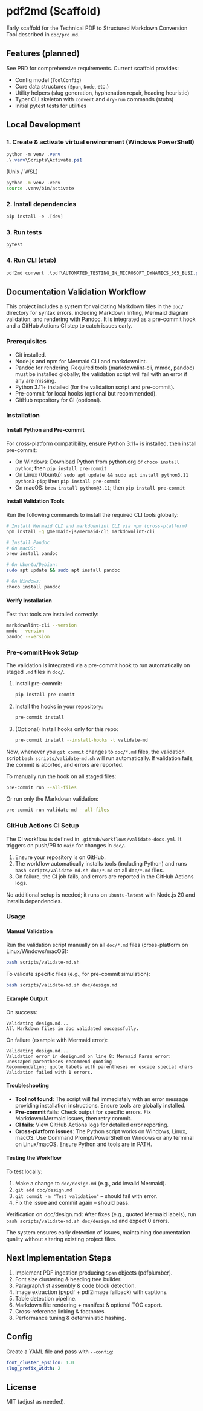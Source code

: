 # pdf2md (Scaffold)

Early scaffold for the Technical PDF to Structured Markdown Conversion Tool described in `doc/prd.md`.

## Features (planned)
See PRD for comprehensive requirements. Current scaffold provides:
- Config model (`ToolConfig`)
- Core data structures (`Span`, `Node`, etc.)
- Utility helpers (slug generation, hyphenation repair, heading heuristic)
- Typer CLI skeleton with `convert` and `dry-run` commands (stubs)
- Initial pytest tests for utilities

## Local Development

### 1. Create & activate virtual environment (Windows PowerShell)
```powershell
python -m venv .venv
.\.venv\Scripts\Activate.ps1
```

(Unix / WSL)
```bash
python -m venv .venv
source .venv/bin/activate
```

### 2. Install dependencies
```powershell
pip install -e .[dev]
```

### 3. Run tests
```powershell
pytest
```

### 4. Run CLI (stub)
```powershell
pdf2md convert .\pdf\AUTOMATED_TESTING_IN_MICROSOFT_DYNAMICS_365_BUSI.pdf --out output --manifest
```

## Documentation Validation Workflow

This project includes a system for validating Markdown files in the `doc/` directory for syntax errors, including Markdown linting, Mermaid diagram validation, and rendering with Pandoc. It is integrated as a pre-commit hook and a GitHub Actions CI step to catch issues early.

### Prerequisites
- Git installed.
- Node.js and npm for Mermaid CLI and markdownlint.
- Pandoc for rendering. Required tools (markdownlint-cli, mmdc, pandoc) must be installed globally; the validation script will fail with an error if any are missing.
- Python 3.11+ installed (for the validation script and pre-commit).
- Pre-commit for local hooks (optional but recommended).
- GitHub repository for CI (optional).

### Installation

#### Install Python and Pre-commit
For cross-platform compatibility, ensure Python 3.11+ is installed, then install pre-commit:

- On Windows: Download Python from python.org or `choco install python`; then `pip install pre-commit`
- On Linux (Ubuntu): `sudo apt update && sudo apt install python3.11 python3-pip`; then `pip install pre-commit`
- On macOS: `brew install python@3.11`; then `pip install pre-commit`

#### Install Validation Tools
Run the following commands to install the required CLI tools globally:

```bash
# Install Mermaid CLI and markdownlint CLI via npm (cross-platform)
npm install -g @mermaid-js/mermaid-cli markdownlint-cli

# Install Pandoc
# On macOS:
brew install pandoc

# On Ubuntu/Debian:
sudo apt update && sudo apt install pandoc

# On Windows:
choco install pandoc
```

#### Verify Installation
Test that tools are installed correctly:

```bash
markdownlint-cli --version
mmdc --version
pandoc --version
```

### Pre-commit Hook Setup

The validation is integrated via a pre-commit hook to run automatically on staged `.md` files in `doc/`.

1. Install pre-commit:
   ```bash
   pip install pre-commit
   ```

2. Install the hooks in your repository:
   ```bash
   pre-commit install
   ```

3. (Optional) Install hooks only for this repo:
   ```bash
   pre-commit install --install-hooks -t validate-md
   ```

Now, whenever you `git commit` changes to `doc/*.md` files, the validation script `bash scripts/validate-md.sh` will run automatically. If validation fails, the commit is aborted, and errors are reported.

To manually run the hook on all staged files:
```bash
pre-commit run --all-files
```

Or run only the Markdown validation:
```bash
pre-commit run validate-md --all-files
```

### GitHub Actions CI Setup

The CI workflow is defined in `.github/workflows/validate-docs.yml`. It triggers on push/PR to `main` for changes in `doc/`.

1. Ensure your repository is on GitHub.
2. The workflow automatically installs tools (including Python) and runs `bash scripts/validate-md.sh doc/*.md` on all `doc/*.md` files.
3. On failure, the CI job fails, and errors are reported in the GitHub Actions logs.

No additional setup is needed; it runs on `ubuntu-latest` with Node.js 20 and installs dependencies.

### Usage

#### Manual Validation
Run the validation script manually on all `doc/*.md` files (cross-platform on Linux/Windows/macOS):
```bash
bash scripts/validate-md.sh
```

To validate specific files (e.g., for pre-commit simulation):
```bash
bash scripts/validate-md.sh doc/design.md
```

#### Example Output
On success:
```
Validating design.md...
All Markdown files in doc validated successfully.
```

On failure (example with Mermaid error):
```
Validating design.md...
Validation error in design.md on line 8: Mermaid Parse error: unescaped parentheses—recommend quoting
Recommendation: quote labels with parentheses or escape special chars
Validation failed with 1 errors.
```

#### Troubleshooting
- **Tool not found**: The script will fail immediately with an error message providing installation instructions. Ensure tools are globally installed.
- **Pre-commit fails**: Check output for specific errors. Fix Markdown/Mermaid issues, then retry commit.
- **CI fails**: View GitHub Actions logs for detailed error reporting.
- **Cross-platform issues**: The Python script works on Windows, Linux, macOS. Use Command Prompt/PowerShell on Windows or any terminal on Linux/macOS. Ensure Python and tools are in PATH.

#### Testing the Workflow
To test locally:
1. Make a change to `doc/design.md` (e.g., add invalid Mermaid).
2. `git add doc/design.md`
3. `git commit -m "Test validation"` – should fail with error.
4. Fix the issue and commit again – should pass.

Verification on doc/design.md: After fixes (e.g., quoted Mermaid labels), run `bash scripts/validate-md.sh doc/design.md` and expect 0 errors.

The system ensures early detection of issues, maintaining documentation quality without altering existing project files.

## Next Implementation Steps
1. Implement PDF ingestion producing `Span` objects (pdfplumber).
2. Font size clustering & heading tree builder.
3. Paragraph/list assembly & code block detection.
4. Image extraction (pypdf + pdf2image fallback) with captions.
5. Table detection pipeline.
6. Markdown file rendering + manifest & optional TOC export.
7. Cross-reference linking & footnotes.
8. Performance tuning & deterministic hashing.

## Config
Create a YAML file and pass with `--config`:
```yaml
font_cluster_epsilon: 1.0
slug_prefix_width: 2
```

## License
MIT (adjust as needed).
